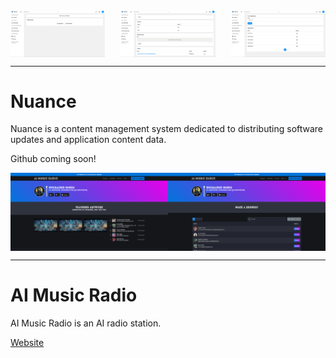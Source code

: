 <div style="display: flex; justify-content: space-between;">
    <img src="https://raw.githubusercontent.com/LexianDEV/.portfolio/master/img/nuance1.jpg" alt="Nuance Portfolio Image 1" width="30%">
    <img src="https://raw.githubusercontent.com/LexianDEV/.portfolio/master/img/nuance2.jpg" alt="Nuance Portfolio Image 2" width="30%">
    <img src="https://raw.githubusercontent.com/LexianDEV/.portfolio/master/img/nuance3.jpg" alt="Nuance Portfolio Image 3" width="30%">
</div>

<hr>

# Nuance
Nuance is a content management system dedicated to distributing software updates and application content data.

Github coming soon!

<div style="display: flex; justify-content: space-between;">
    <img src="https://raw.githubusercontent.com/LexianDEV/.portfolio/master/img/aimr1.jpg" alt="AI:MR Portfolio Image 1" width="50%">
    <img src="https://raw.githubusercontent.com/LexianDEV/.portfolio/master/img/aimr2.jpg" alt="AI:MR Portfolio Image 2" width="50%">
</div>

<hr>

# AI Music Radio
AI Music Radio is an AI radio station.

<a href="https://aimusicradio.org" target="_blank">Website</a>